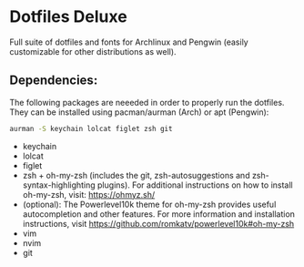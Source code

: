 # Dotfiles Deluxe
Full suite of dotfiles and fonts for Archlinux and Pengwin (easily customizable for other distributions as well).

## Dependencies:
The following packages are neeeded in order to properly run the dotfiles. They can be installed using pacman/aurman (Arch) or apt (Pengwin):
```bash
aurman -S keychain lolcat figlet zsh git
```
- keychain
- lolcat
- figlet
- zsh + oh-my-zsh (includes the git, zsh-autosuggestions and zsh-syntax-highlighting plugins). For additional instructions on how to install oh-my-zsh, visit: https://ohmyz.sh/
- (optional): The Powerlevel10k theme for oh-my-zsh provides useful autocompletion and other features. For more information and installation instructions, visit https://github.com/romkatv/powerlevel10k#oh-my-zsh
- vim
- nvim
- git
